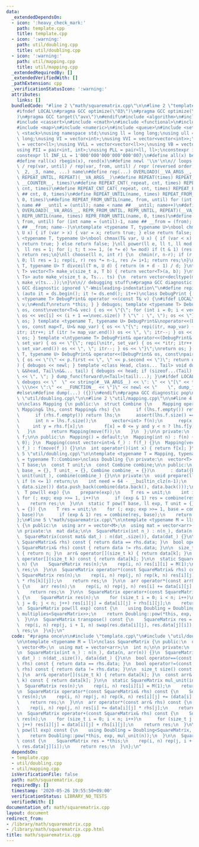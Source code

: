 ```yaml
---
data:
  _extendedDependsOn:
  - icon: ':heavy_check_mark:'
    path: template.cpp
    title: template.cpp
  - icon: ':warning:'
    path: util/doubling.cpp
    title: util/doubling.cpp
  - icon: ':warning:'
    path: util/mapping.cpp
    title: util/mapping.cpp
  _extendedRequiredBy: []
  _extendedVerifiedWith: []
  _pathExtension: cpp
  _verificationStatusIcon: ':warning:'
  attributes:
    links: []
  bundledCode: "#line 2 \"math/squarematrix.cpp\"\n\n#line 2 \"template.cpp\"\n\n\
    #ifndef LOCAL\n#pragma GCC optimize(\"O3\")\n#pragma GCC optimize(\"unroll-loops\"\
    )\n#pragma GCC target(\"avx\")\n#endif\n#include <algorithm>\n#include <bitset>\n\
    #include <cassert>\n#include <cmath>\n#include <functional>\n#include <iostream>\n\
    #include <map>\n#include <numeric>\n#include <queue>\n#include <set>\n#include\
    \ <stack>\nusing namespace std;\nusing ll = long long;\nusing ull = unsigned long\
    \ long;\nusing VI = vector<int>;\nusing VVI = vector<vector<int>>;\nusing VLL\
    \ = vector<ll>;\nusing VVLL = vector<vector<ll>>;\nusing VB = vector<bool>;\n\
    using PII = pair<int, int>;\nusing PLL = pair<ll, ll>;\nconstexpr int INF = 1000000007;\n\
    constexpr ll INF_LL = 1'000'000'000'000'000'007;\n#define all(x) begin(x), end(x)\n\
    #define rall(x) rbegin(x), rend(x)\n#define newl '\\n'\n\n// loops rep(until)\
    \ / rep(var, until) / rep(var, from, until) / repr (reversed order)\n#define OVERLOAD3(_1,\
    \ _2, _3, name, ...) name\n#define rep(...) OVERLOAD3(__VA_ARGS__, REPEAT_FROM_UNTIL,\
    \ REPEAT_UNTIL, REPEAT)(__VA_ARGS__)\n#define REPEAT(times) REPEAT_CNT(_repeat,\
    \ __COUNTER__, times)\n#define REPEAT_CNT(_repeat, cnt, times) REPEAT_CNT_CAT(_repeat,\
    \ cnt, times)\n#define REPEAT_CNT_CAT(_repeat, cnt, times) REPEAT_FROM_UNTIL(_repeat\
    \ ## cnt, 0, times)\n#define REPEAT_UNTIL(name, times) REPEAT_FROM_UNTIL(name,\
    \ 0, times)\n#define REPEAT_FROM_UNTIL(name, from, until) for (int name = from,\
    \ name ## __until = (until); name < name ## __until; name++)\n#define repr(...)\
    \ OVERLOAD3(__VA_ARGS__, REPR_FROM_UNTIL, REPR_UNTIL, REPEAT)(__VA_ARGS__)\n#define\
    \ REPR_UNTIL(name, times) REPR_FROM_UNTIL(name, 0, times)\n#define REPR_FROM_UNTIL(name,\
    \ from, until) for (int name = (until)-1, name ## __from = (from); name >= name\
    \ ## __from; name--)\n\ntemplate <typename T, typename U>\nbool chmin(T& var,\
    \ U x) { if (var > x) { var = x; return true; } else return false; }\ntemplate\
    \ <typename T, typename U>\nbool chmax(T& var, U x) { if (var < x) { var = x;\
    \ return true; } else return false; }\nll power(ll e, ll t, ll mod = INF_LL) {\n\
    \  ll res = 1; for (; t; t >>= 1, (e *= e) %= mod) if (t & 1) (res *= e) %= mod;\
    \ return res;\n}\nll choose(ll n, int r) {\n  chmin(r, n-r); if (r < 0) return\
    \ 0; ll res = 1; rep(i, r) res *= n-i, res /= i+1; return res;\n}\ntemplate <typename\
    \ T, typename U> T divceil(T m, U d) { return (m + d - 1) / d; }\ntemplate <typename\
    \ T> vector<T> make_v(size_t a, T b) { return vector<T>(a, b); }\ntemplate <typename...\
    \ Ts> auto make_v(size_t a, Ts... ts) {\n  return vector<decltype(make_v(ts...))>(a,\
    \ make_v(ts...));\n}\n\n// debugging stuff\n#pragma GCC diagnostic push\n#pragma\
    \ GCC diagnostic ignored \"-Wmisleading-indentation\"\n#define repi(it, ds) for\
    \ (auto it = ds.begin(); it != ds.end(); it++)\nclass DebugPrint { public: template\
    \ <typename T> DebugPrint& operator <<(const T& v) {\n#ifdef LOCAL\n    cerr <<\
    \ v;\n#endif\nreturn *this; } } debugos; template <typename T> DebugPrint& operator<<(DebugPrint&\
    \ os, const\nvector<T>& vec) { os << \"{\"; for (int i = 0; i < vec.size(); i++)\
    \ os << vec[i] << (i + 1 ==\nvec.size() ? \"\" : \", \"); os << \"}\"; return\
    \ os; } template <typename T, typename U> DebugPrint&\noperator<<(DebugPrint&\
    \ os, const map<T, U>& map_var) { os << \"{\"; repi(itr, map_var) { os << *\n\
    itr; itr++; if (itr != map_var.end()) os << \", \"; itr--; } os << \"}\"; return\
    \ os; } template <\ntypename T> DebugPrint& operator<<(DebugPrint& os, const set<T>&\
    \ set_var) { os << \"{\"; repi(\nitr, set_var) { os << *itr; itr++; if (itr !=\
    \ set_var.end()) os << \", \"; itr--; } os << \"}\";\nreturn os; } template <typename\
    \ T, typename U> DebugPrint& operator<<(DebugPrint& os, const\npair<T, U>& p)\
    \ { os << \"(\" << p.first << \", \" << p.second << \")\"; return os; } void dump_func(\n\
    ) { debugos << newl; } template <class Head, class... Tail> void dump_func(Head\
    \ &&head, Tail\n&&... tail) { debugos << head; if (sizeof...(Tail) > 0) { debugos\
    \ << \", \"; } dump_func(forward\n<Tail>(tail)...); }\n#ifdef LOCAL\n#define dump(...)\
    \ debugos << \"  \" << string(#__VA_ARGS__) << \": \" << \"[\" << to_string(__LINE__)\
    \ \\\n<< \":\" << __FUNCTION__ << \"]\" << newl << \"    \", dump_func(__VA_ARGS__)\n\
    #else\n#define dump(...) ({})\n#endif\n#pragma GCC diagnostic pop\n\n\n#line 2\
    \ \"util/doubling.cpp\"\n\n#line 2 \"util/mapping.cpp\"\n\n#line 4 \"util/mapping.cpp\"\
    \n\nclass Mapping {\n public:\n  struct Combine {\n    Mapping operator()(const\
    \ Mapping& lhs, const Mapping& rhs) {\n      if (lhs.f.empty()) return rhs;\n\
    \      if (rhs.f.empty()) return lhs;\n      assert(lhs.f.size() == rhs.f.size());\n\
    \      int n = lhs.f.size();\n      vector<int> f(n);\n      rep(x, n) {\n   \
    \     int y = rhs.f[x];\n        f[x] = 0 <= y and y < n ? lhs.f[y] : y;\n   \
    \   }\n      return Mapping(move(f));\n    }\n  };\n\n private:\n  vector<int>\
    \ f;\n\n public:\n  Mapping() = default;\n  Mapping(int n) : f(n) { iota(all(f),\
    \ 0); }\n  Mapping(const vector<int>& f_) : f(f_) {}\n  Mapping(vector<int>&&\
    \ f_) : f(move(f_)) {}\n\n  int operator()(int x) { return f[x]; }\n};\n#line\
    \ 5 \"util/doubling.cpp\"\n\ntemplate <typename T = Mapping, typename Combine\
    \ = typename T::Combine>\nclass Doubling {\n private:\n  vector<T> data;\n  const\
    \ T base;\n  const T unit;\n  const Combine combine;\n\n public:\n  Doubling(T\
    \ base_ = {}, T unit_ = {}, Combine combine_ = {})\n      : data({base_}), base(base_),\
    \ unit(unit_), combine(combine_) {}\n\n private:\n  void prepare(ll n) {\n   \
    \ if (n <= 1) return;\n    int need = 64 - __builtin_clz(n-1);\n    rep(need -\
    \ data.size()) data.push_back(combine(data.back(), data.back()));\n  }\n\n public:\n\
    \  T pow(ll exp) {\n    prepare(exp);\n    T res = unit;\n    int i = 0;\n   \
    \ for (; exp; exp >>= 1, i++)\n      if (exp & 1) res = combine(res, data[i]);\n\
    \    return res;\n  }\n\n  static T pow(T base, ll exp, T unit = {}, Combine combine\
    \ = {}) {\n    T res = unit;\n    for (; exp; exp >>= 1, base = combine(base,\
    \ base))\n      if (exp & 1) res = combine(res, base);\n    return res;\n  }\n\
    };\n#line 5 \"math/squarematrix.cpp\"\n\ntemplate <typename M = ll>\nclass SquareMatrix\
    \ {\n public:\n  using arr = vector<M>;\n  using mat = vector<arr>;\n  int n;\n\
    \n private:\n  mat data;\n\n  SquareMatrix(int n_) : n(n_), data(n, arr(n)) {}\n\
    \  SquareMatrix(const mat& dat_) : n(dat_.size()), data(dat_) {}\n\n  bool operator==(const\
    \ SquareMatrix& rhs) const { return data == rhs.data; }\n  bool operator!=(const\
    \ SquareMatrix& rhs) const { return data != rhs.data; }\n\n  size_t size() const\
    \ { return n; }\n  arr& operator[](size_t k) { return data[k]; }\n  const arr&\
    \ operator[](size_t k) const { return data[k]; }\n\n  static SquareMatrix mul_unit(int\
    \ n) {\n    SquareMatrix res(n);\n    rep(i, n) res[i][i] = M(1);\n    return\
    \ res;\n  }\n\n  SquareMatrix operator*(const SquareMatrix& rhs) const {\n   \
    \ SquareMatrix res(n);\n    rep(i, n) rep(j, n) rep(k, n) res[i][j] += (data[i][k]\
    \ * rhs[k][j]);\n    return res;\n  }\n\n  arr operator*(const arr& rhs) const\
    \ {\n    arr res(n);\n    rep(i, n) rep(j, n) res[i] += data[i][j] * rhs[j];\n\
    \    return res;\n  }\n\n  SquareMatrix operator+(const SquareMatrix& rhs) const\
    \ {\n    SquareMatrix res(n);\n    for (size_t i = 0; i < n; i++)\n      for (size_t\
    \ j = 0; j < n; j++) res[i][j] = data[i][j] + rhs[i][j];\n    return res;\n  }\n\
    \n  SquareMatrix pow(ll exp) const {\n    using Doubling = Doubling<SquareMatrix,\
    \ multiplies<SquareMatrix>>;\n    return Doubling::pow(*this, exp, mul_unit(n));\n\
    \  }\n\n  SquareMatrix transpose() const {\n    SquareMatrix res = *this;\n  \
    \  rep(i, n) rep(j, i + 1, n) swap(res.data[i][j], res.data[j][i]);\n    return\
    \ res;\n  }\n};\n"
  code: "#pragma once\n\n#include \"template.cpp\"\n#include \"util/doubling.cpp\"\
    \n\ntemplate <typename M = ll>\nclass SquareMatrix {\n public:\n  using arr =\
    \ vector<M>;\n  using mat = vector<arr>;\n  int n;\n\n private:\n  mat data;\n\
    \n  SquareMatrix(int n_) : n(n_), data(n, arr(n)) {}\n  SquareMatrix(const mat&\
    \ dat_) : n(dat_.size()), data(dat_) {}\n\n  bool operator==(const SquareMatrix&\
    \ rhs) const { return data == rhs.data; }\n  bool operator!=(const SquareMatrix&\
    \ rhs) const { return data != rhs.data; }\n\n  size_t size() const { return n;\
    \ }\n  arr& operator[](size_t k) { return data[k]; }\n  const arr& operator[](size_t\
    \ k) const { return data[k]; }\n\n  static SquareMatrix mul_unit(int n) {\n  \
    \  SquareMatrix res(n);\n    rep(i, n) res[i][i] = M(1);\n    return res;\n  }\n\
    \n  SquareMatrix operator*(const SquareMatrix& rhs) const {\n    SquareMatrix\
    \ res(n);\n    rep(i, n) rep(j, n) rep(k, n) res[i][j] += (data[i][k] * rhs[k][j]);\n\
    \    return res;\n  }\n\n  arr operator*(const arr& rhs) const {\n    arr res(n);\n\
    \    rep(i, n) rep(j, n) res[i] += data[i][j] * rhs[j];\n    return res;\n  }\n\
    \n  SquareMatrix operator+(const SquareMatrix& rhs) const {\n    SquareMatrix\
    \ res(n);\n    for (size_t i = 0; i < n; i++)\n      for (size_t j = 0; j < n;\
    \ j++) res[i][j] = data[i][j] + rhs[i][j];\n    return res;\n  }\n\n  SquareMatrix\
    \ pow(ll exp) const {\n    using Doubling = Doubling<SquareMatrix, multiplies<SquareMatrix>>;\n\
    \    return Doubling::pow(*this, exp, mul_unit(n));\n  }\n\n  SquareMatrix transpose()\
    \ const {\n    SquareMatrix res = *this;\n    rep(i, n) rep(j, i + 1, n) swap(res.data[i][j],\
    \ res.data[j][i]);\n    return res;\n  }\n};\n"
  dependsOn:
  - template.cpp
  - util/doubling.cpp
  - util/mapping.cpp
  isVerificationFile: false
  path: math/squarematrix.cpp
  requiredBy: []
  timestamp: '2020-05-26 19:55:50+09:00'
  verificationStatus: LIBRARY_NO_TESTS
  verifiedWith: []
documentation_of: math/squarematrix.cpp
layout: document
redirect_from:
- /library/math/squarematrix.cpp
- /library/math/squarematrix.cpp.html
title: math/squarematrix.cpp
---
```

